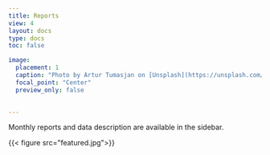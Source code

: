 ```yaml
---
title: Reports
view: 4
layout: docs
type: docs
toc: false

image:
  placement: 1
  caption: "Photo by Artur Tumasjan on [Unsplash](https://unsplash.com/s/photos/report-uk?utm_source=unsplash&utm_medium=referral&utm_content=creditCopyText)"
  focal_point: "Center"
  preview_only: false
 

---
```



<i class="fas fa-info-circle"></i> <span class="ml-1">Monthly reports and data description are available in the sidebar.</span>



{{< figure src="featured.jpg">}}

